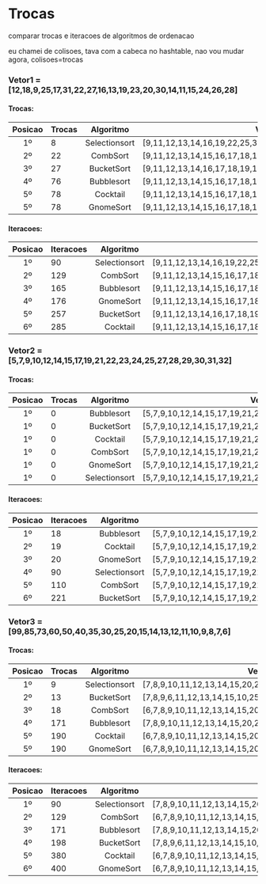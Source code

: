 # Trocas
comparar trocas e iteracoes de algoritmos de ordenacao

eu chamei de colisoes, tava com a cabeca no hashtable, nao vou mudar agora, colisoes=trocas


### Vetor1 = [12,18,9,25,17,31,22,27,16,13,19,23,20,30,14,11,15,24,26,28]

#### Trocas:

| Posicao | Trocas | Algoritmo | Vetor |
|:-:|---|:-:|:-:|
| 1º | 8 | Selectionsort | [9,11,12,13,14,16,19,22,25,31,27,23,20,30,17,18,15,24,26,28] |
| 2º | 22 | CombSort | [9,11,12,13,14,15,16,17,18,19,20,22,23,24,25,26,27,28,30,31] |
| 3º | 27 | BucketSort | [9,11,12,13,14,16,17,18,19,15,20,22,23,24,25,26,27,28,31,30] |
| 4º | 76 | Bubblesort | [9,11,12,13,14,15,16,17,18,19,20,22,23,24,25,26,27,30,31,28] |
| 5º | 78 | Cocktail | [9,11,12,13,14,15,16,17,18,19,20,22,23,24,25,26,27,28,30,31] |
| 5º | 78 | GnomeSort | [9,11,12,13,14,15,16,17,18,19,20,22,23,24,25,26,27,28,30,31] |

#### Iteracoes:

| Posicao | Iteracoes | Algoritmo | Vetor |
|:-:|---|:-:|:-:|
| 1º | 90 | Selectionsort | [9,11,12,13,14,16,19,22,25,31,27,23,20,30,17,18,15,24,26,28] |
| 2º | 129 | CombSort | [9,11,12,13,14,15,16,17,18,19,20,22,23,24,25,26,27,28,30,31] |
| 3º | 165 | Bubblesort | [9,11,12,13,14,15,16,17,18,19,20,22,23,24,25,26,27,30,31,28] |
| 4º | 176 | GnomeSort | [9,11,12,13,14,15,16,17,18,19,20,22,23,24,25,26,27,28,30,31] |
| 5º | 257 | BucketSort | [9,11,12,13,14,16,17,18,19,15,20,22,23,24,25,26,27,28,31,30] |
| 6º | 285 | Cocktail | [9,11,12,13,14,15,16,17,18,19,20,22,23,24,25,26,27,28,30,31] |

### Vetor2 = [5,7,9,10,12,14,15,17,19,21,22,23,24,25,27,28,29,30,31,32]

#### Trocas:

| Posicao | Trocas | Algoritmo | Vetor |
|:-:|---|:-:|:-:|
| 1º | 0 | Bubblesort | [5,7,9,10,12,14,15,17,19,21,22,23,24,25,27,28,29,30,31,32] |
| 1º | 0 | BucketSort | [5,7,9,10,12,14,15,17,19,21,22,23,24,25,27,28,29,30,31,32] |
| 1º | 0 | Cocktail | [5,7,9,10,12,14,15,17,19,21,22,23,24,25,27,28,29,30,31,32] |
| 1º | 0 | CombSort | [5,7,9,10,12,14,15,17,19,21,22,23,24,25,27,28,29,30,31,32] |
| 1º | 0 | GnomeSort | [5,7,9,10,12,14,15,17,19,21,22,23,24,25,27,28,29,30,31,32] |
| 1º | 0 | Selectionsort | [5,7,9,10,12,14,15,17,19,21,22,23,24,25,27,28,29,30,31,32] |

#### Iteracoes:

| Posicao | Iteracoes | Algoritmo | Vetor |
|:-:|---|:-:|:-:|
| 1º | 18 | Bubblesort | [5,7,9,10,12,14,15,17,19,21,22,23,24,25,27,28,29,30,31,32] |
| 2º | 19 | Cocktail | [5,7,9,10,12,14,15,17,19,21,22,23,24,25,27,28,29,30,31,32] |
| 3º | 20 | GnomeSort | [5,7,9,10,12,14,15,17,19,21,22,23,24,25,27,28,29,30,31,32] |
| 4º | 90 | Selectionsort | [5,7,9,10,12,14,15,17,19,21,22,23,24,25,27,28,29,30,31,32] |
| 5º | 110 | CombSort | [5,7,9,10,12,14,15,17,19,21,22,23,24,25,27,28,29,30,31,32] |
| 6º | 221 | BucketSort | [5,7,9,10,12,14,15,17,19,21,22,23,24,25,27,28,29,30,31,32] |

### Vetor3 = [99,85,73,60,50,40,35,30,25,20,15,14,13,12,11,10,9,8,7,6]

#### Trocas:

| Posicao | Trocas | Algoritmo | Vetor |
|:-:|---|:-:|:-:|
| 1º | 9 | Selectionsort | [7,8,9,10,11,12,13,14,15,20,25,30,35,40,50,60,73,85,99,6] |
| 2º | 13 | BucketSort | [7,8,9,6,11,12,13,14,15,10,25,20,35,30,40,50,60,73,85,99] |
| 3º | 18 | CombSort | [6,7,8,9,10,11,12,13,14,15,20,25,30,35,40,50,60,73,85,99] |
| 4º | 171 | Bubblesort | [7,8,9,10,11,12,13,14,15,20,25,30,35,40,50,60,73,85,99,6] |
| 5º | 190 | Cocktail | [6,7,8,9,10,11,12,13,14,15,20,25,30,35,40,50,60,73,85,99] |
| 5º | 190 | GnomeSort | [6,7,8,9,10,11,12,13,14,15,20,25,30,35,40,50,60,73,85,99] |

#### Iteracoes:

| Posicao | Iteracoes | Algoritmo | Vetor |
|:-:|---|:-:|:-:|
| 1º | 90 | Selectionsort | [7,8,9,10,11,12,13,14,15,20,25,30,35,40,50,60,73,85,99,6] |
| 2º | 129 | CombSort | [6,7,8,9,10,11,12,13,14,15,20,25,30,35,40,50,60,73,85,99] |
| 3º | 171 | Bubblesort | [7,8,9,10,11,12,13,14,15,20,25,30,35,40,50,60,73,85,99,6] |
| 4º | 198 | BucketSort | [7,8,9,6,11,12,13,14,15,10,25,20,35,30,40,50,60,73,85,99] |
| 5º | 380 | Cocktail | [6,7,8,9,10,11,12,13,14,15,20,25,30,35,40,50,60,73,85,99] |
| 6º | 400 | GnomeSort | [6,7,8,9,10,11,12,13,14,15,20,25,30,35,40,50,60,73,85,99] |